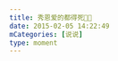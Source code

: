 ```yaml
---
title: 秀恩爱的都得死👿👿
date: 2015-02-05 14:22:49
mCategories: [说说]
type: moment
---
```


<div id="pics-20150205142249"></div>

<script src="/lib/moment/pics.js"></script>
<script>
var data = [
    {"link": "2015-02-05_000002.jpeg", "type": "shuoshuo"}
];
picsRender(data, "pics-20150205142249");
</script>
